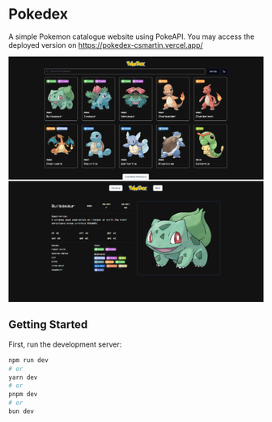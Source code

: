 # Pokedex

A simple Pokemon catalogue website using PokeAPI. You may access the deployed version on https://pokedex-csmartin.vercel.app/

![Alt text](public/SampleScreenshot1.png)
![image](public/SampleScreenshot2.png)


## Getting Started

First, run the development server:

```bash
npm run dev
# or
yarn dev
# or
pnpm dev
# or
bun dev
```
